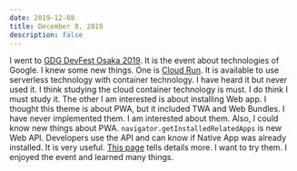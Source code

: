 ```yaml
---
date: 2019-12-08
title: December 8, 2019
description: false
---
```


I went to [GDG DevFest Osaka 2019](https://gdgosaka.connpass.com/event/150645/). It is the event about technologies of Google. I knew some new things. One is [Cloud Run](https://cloud.google.com/run/). It is available to use serverless technology with container technology. I have heard it but never used it. I think studying the cloud container technology is must. I do think I must study it. The other I am interested is about installing Web app. I thought this theme is about PWA, but it included TWA and Web Bundles. I have never implemented them. I am interested about them. Also, I could know new things about PWA. `navigator.getInstalledRelatedApps` is new Web API. Developers use the API and can know if Native App was already installed. It is very useful. [This page](https://web.dev/get-installed-related-apps/) tells details more. I want to try them. I enjoyed the event and learned many things.